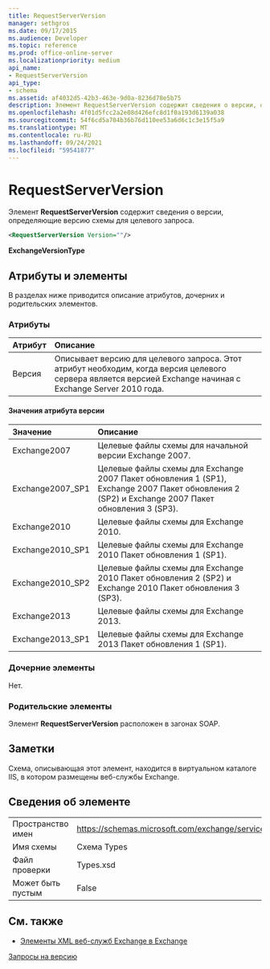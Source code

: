 ```yaml
---
title: RequestServerVersion
manager: sethgros
ms.date: 09/17/2015
ms.audience: Developer
ms.topic: reference
ms.prod: office-online-server
ms.localizationpriority: medium
api_name:
- RequestServerVersion
api_type:
- schema
ms.assetid: af4032d5-42b3-463e-9d0a-8236d78e5b75
description: Элемент RequestServerVersion содержит сведения о версии, определяющие версию схемы для целевого запроса.
ms.openlocfilehash: 4f01d5fcc2a2e08d426efc8d1f0a193d6139a038
ms.sourcegitcommit: 54f6cd5a704b36b76d110ee53a6d6c1c3e15f5a9
ms.translationtype: MT
ms.contentlocale: ru-RU
ms.lasthandoff: 09/24/2021
ms.locfileid: "59541877"
---
```

# <a name="requestserverversion"></a>RequestServerVersion

Элемент **RequestServerVersion** содержит сведения о версии, определяющие версию схемы для целевого запроса. 
  
```XML
<RequestServerVersion Version=""/>
```

 **ExchangeVersionType**
## <a name="attributes-and-elements"></a>Атрибуты и элементы

В разделах ниже приводится описание атрибутов, дочерних и родительских элементов.
  
### <a name="attributes"></a>Атрибуты

|**Атрибут**|**Описание**|
|:-----|:-----|
|Версия  <br/> |Описывает версию для целевого запроса. Этот атрибут необходим, когда версия целевого сервера является версией Exchange начиная с Exchange Server 2010 года.  <br/> |
   
#### <a name="version-attribute-values"></a>Значения атрибута версии

|**Значение**|**Описание**|
|:-----|:-----|
|Exchange2007  <br/> |Целевые файлы схемы для начальной версии Exchange 2007.  <br/> |
|Exchange2007_SP1  <br/> |Целевые файлы схемы для Exchange 2007 Пакет обновления 1 (SP1), Exchange 2007 Пакет обновления 2 (SP2) и Exchange 2007 Пакет обновления 3 (SP3).  <br/> |
|Exchange2010  <br/> |Целевые файлы схемы для Exchange 2010.  <br/> |
|Exchange2010_SP1  <br/> |Целевые файлы схемы для Exchange 2010 Пакет обновления 1 (SP1).  <br/> |
|Exchange2010_SP2  <br/> |Целевые файлы схемы для Exchange 2010 Пакет обновления 2 (SP2) и Exchange 2010 Пакет обновления 3 (SP3).  <br/> |
|Exchange2013  <br/> |Целевые файлы схемы для Exchange 2013.  <br/> |
|Exchange2013_SP1  <br/> |Целевые файлы схемы для Exchange 2013 Пакет обновления 1 (SP1).  <br/> |
   
### <a name="child-elements"></a>Дочерние элементы

Нет.
  
### <a name="parent-elements"></a>Родительские элементы

Элемент **RequestServerVersion** расположен в загонах SOAP. 
  
## <a name="remarks"></a>Заметки

Схема, описывающая этот элемент, находится в виртуальном каталоге IIS, в котором размещены веб-службы Exchange.
  
## <a name="element-information"></a>Сведения об элементе

|||
|:-----|:-----|
|Пространство имен  <br/> |https://schemas.microsoft.com/exchange/services/2006/types  <br/> |
|Имя схемы  <br/> |Схема Types  <br/> |
|Файл проверки  <br/> |Types.xsd  <br/> |
|Может быть пустым  <br/> |False  <br/> |
   
## <a name="see-also"></a>См. также



- [Элементы XML веб-служб Exchange в Exchange](ews-xml-elements-in-exchange.md)


[Запросы на версию](https://msdn.microsoft.com/library/76877b0a-d2e5-4c74-9295-7b445a41d46a%28Office.15%29.aspx)

